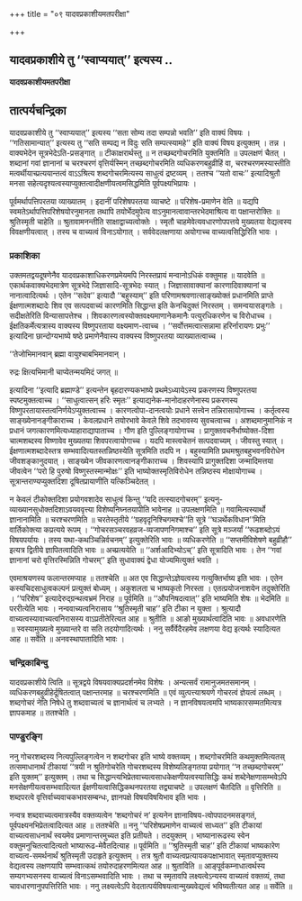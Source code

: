 +++
title = "०९ यादवप्रकाशीयमतपरीक्षा"

+++


## यादवप्रकाशीये तु ‘‘स्वाप्ययात्’’ इत्यस्य ..

**यादवप्रकाशीयमतपरीक्षा**

## **तात्पर्यचन्द्रिका**

यादवप्रकाशीये तु ‘‘स्वाप्ययात्’’ इत्यस्य ‘‘सता सोम्य तदा सम्पन्नो भवति’’ इति वाक्यं विषयः । ‘‘गतिसामान्यात्’’ इत्यस्य तु ‘‘सति सम्पद्य न विदुः सति सम्पत्स्यामहे’’ इति वाक्यं विषय इत्युक्तम् । तन्न । वाक्यभेदेन सूत्रभेदेऽति-प्रसङ्गात् ॥ टीकाक्षरार्थस्तु ॥ न तच्छब्दगोचरमिति युक्तमिति ॥ उपलक्षणं चैतत् । शब्दानां गवां ज्ञानानां च चरश्चरणं वृत्तिर्यस्मिन् तच्छब्दगोचरमिति व्यधिकरणबहुव्रीहिं वा, चरश्चरणमस्यास्तीति मत्वर्थीयाच्प्रत्ययान्तत्वं वाऽऽश्रित्य शब्दगोचरमित्यस्य साधुत्वं द्रष्टव्यम् । ततश्च ‘‘यतो वाचः’’ इत्यादिश्रुतौ मनसा सहेत्यदृश्यत्वस्याप्युक्तत्वादीक्षणीयत्वमसिद्धमिति पूर्वपक्ष्यभिप्रायः ।

पूर्वमर्थापत्तिपरतया व्याख्यातम् । इदानीं परिशेषपरतया व्याचष्टे ॥ परिशेष-प्रमाणेन वेति ॥ यद्यपि स्वमतेऽर्थापत्तिपरिशेषयोरनुमानता तथापि तयोर्भेदमुपेत्य वाऽनुमानत्वावान्तरभेदमाश्रित्य वा पक्षान्तरोक्तिः ॥ श्रुतिस्मृती चाहेति ॥ श्रुतावामनन्तीति साक्षाद्वाच्यत्वोक्तेः । स्मृतौ चाहमेवेत्यवधारणोपपत्तये मुख्यतया वेद्यत्वस्य विवक्षणीयत्वात् । तस्य च वाच्यत्वं विनाऽयोगात् । सर्ववेदलक्षणाया अयोगाच्च वाच्यत्वसिद्धिरिति भावः ।

### **प्रकाशिका**

उक्तमतद्वयदूषणेनैव यादवप्रकाशाधिकरणप्रमेयमपि निरस्तप्रायं मन्वानोऽधिकं वक्तुमाह ॥ यादवेति ॥ एकार्थकवाक्यभेदमात्रेण सूत्रभेदे जिज्ञासादि-सूत्रभेदः स्यात् । जिज्ञासावाक्यानां कारणादिवाक्यानां च नानात्वादित्यर्थः । एतेन ‘‘सदेव’’ इत्यादौ ‘‘बहुस्याम्’’ इति परिणामश्रवणात्साङ्ख्योक्तं प्रधानमिति प्राप्ते ईक्षणात्मशब्दादेः शिव एव सत्पदवाच्यं कारणमिति सिद्धान्त इति केनचिदुक्तं निरस्तम् । समन्वयासङ्गतेः । सदीक्षतेरिति विन्यासापत्तेश्च । शिवकारणत्वस्योक्तवक्ष्यमाणानेकमानैः पत्युरधिकरणेन च विरोधाच्च । ईक्षतिकर्मेत्यत्रास्य वाक्यस्य विष्णुपरताया वक्ष्यमाण-त्वाच्च । ‘‘सर्वोत्तमत्वात्सन्नामा हरिर्नारायणः प्रभुः’’ इत्यादिना छान्दोग्यभाष्ये षष्ठे प्रमाणेनैवास्य वाक्यस्य विष्णुपरतया व्याख्यातत्वाच्च ।

‘‘तेजोभिमानवान् ब्रह्मा वायुश्चाबभिमानवान् ।

रुद्रः क्षित्यभिमानी चाप्येतन्मयमिदं जगत् ॥

इत्यादिना ‘‘इत्यादि ब्रह्माण्डे’’ इत्यन्तेन बृहदारण्यकभाष्ये प्रथमेऽध्यायेऽस्य प्रकरणस्य विष्णुपरतया स्पष्टमुक्तत्वाच्च । ‘‘साधुत्वात्सन् हरिः स्मृतः’’ इत्याद्यनेक-मानोदाहरणेनास्य प्रकरणस्य विष्णुपरतायास्तत्वनिर्णयेऽप्युक्तत्वाच्च । कारणत्वोपा-दानत्वयोः प्रधाने सत्त्वेन तन्निरासायोगाच्च । कर्तृत्वस्य साङ्ख्येनानङ्गीकाराच्च । केवलप्रधाने तयोरभावे केवले शिवे तदभावस्य सुवचत्वाच्च । अशब्दमानुमानिकं न प्रधानं जगत्कारणमित्यध्याहाराद्यापाताच्च । गौण इति पुल्लिङ्गायोगाच्च । प्रागुक्तवचनैर्भाष्योक्त-दिशा चात्मशब्दस्य विष्णावेव मुख्यतया शिवपरत्वायोगाच्च । यदपि मास्त्वचेतनं सत्पदवाच्यम् । जीवस्तु स्यात् । ईक्षणात्मशब्दादेस्तत्र सम्भवादित्यतस्तन्निष्ठस्येति सूत्रमिति तदपि न । बहुस्यामिति प्रथमश्रुतबहुभवनविरोधेन जीवशङ्कानुदयात् । साङ्ख्येन जीवकारणत्वानङ्गीकाराच्च । शिवस्यापि प्रागुक्तदिशा जन्मादिमत्तया जीवत्वेन ‘‘परो हि पुरुषो विष्णुस्तस्मान्मोक्षः’’ इति भाष्योक्तस्मृतिविरोधेन तन्निष्ठस्य मोक्षायोगाच्च । सूत्रान्तराण्यप्युक्तदिशा दूषितप्रायाणीति यत्किञ्चिदेतत् ।

न केवलं टीकोक्तदिशा प्रयोगवशादेव साधुत्वं किन्तु ‘‘यदि तत्स्यादगोचरम्’’ इत्यनु-व्याख्यानसुधोक्तदिशाऽवयववृत्त्या विशेष्यनिघ्नतयापीति भावेनाह ॥ उपलक्षणमिति ॥ गवामित्यस्यार्थो ज्ञानानामिति ॥ चरश्चरणमिति ॥ चरतेस्तृतीये ‘‘ग्रहवृदृनिश्चिगमश्चे’’ति सूत्रे ‘‘घञर्थेकविधान’’मिति वार्तिकोक्त्या कप्रत्यये रूपम् । ‘‘गोचरसञ्चरवहव्रज-व्यजापणनिगमाश्च’’ इति सूत्रे मञ्जर्यां ‘‘रूढशब्दोऽयं विषयपर्यायः । तस्य यथा-कथञ्चिन्निर्वचनम्’’ इत्युक्तेरिति भावः ॥ व्यधिकरणेति ॥ ‘‘सप्तमीविशेषणे बहुव्रीहौ’’ इत्यत्र द्वितीये ज्ञापितत्वादिति भावः ॥ अच्प्रत्ययेति ॥ ‘‘अर्शआदिभ्योऽच्’’ इति सूत्रादिति भावः । तेन ‘‘गवां ज्ञानानां चरो वृत्तिरस्मिन्निति गोचरम्’’ इति सुधावाक्यं द्वेधा योज्यमित्युक्तं भवति ।

एवमाश्रयणस्य फलान्तरमप्याह ॥ ततश्चेति ॥ अत एव सिद्धान्तेऽज्ञेयत्वस्य गत्युक्तिर्भाष्य इति भावः । एतेन कस्यचिदसाधुत्वकल्पनं प्रत्युक्तं बोध्यम् । अकुशलता च भाष्यकृतो निरस्ता । एतत्प्रयोजनाशयेन तदुक्तेरिति । ‘‘परिशेष’’ इत्यादेरुद्ग्रन्थत्वभ्रमं निराह ॥ पूर्वमिति ॥ ‘‘औपनिषदत्वात्’’ इति भाष्यमिति शेषः ॥ भेदमिति ॥ पररीत्येति भावः । नन्ववाच्यत्वनिरासाय ‘‘श्रुतिस्मृती चाह’’ इति टीका न युक्ता । श्रुत्यादौ वाच्यत्वस्यावाच्यत्वनिरासस्य वाऽप्रतीतेरित्यत आह ॥ श्रुतीति ॥ आङो मुख्यार्थत्वादिति भावः ॥ अवधारणेति ॥ स्वस्यामुख्यत्वे मुख्यान्तरे वा सति तदयोगादित्यर्थः । ननु सर्वैर्वेदैरहमेव लक्षणया वेद्य इत्यर्थः स्यादित्यत आह ॥ सर्वेति ॥ अनवस्थापातादिति भावः ।

### **चन्द्रिकाबिन्दु**

यादवप्रकाशीये त्विति ॥ सूत्रद्वये विषयवाक्यप्रदर्शनमेव विशेषः । अन्यत्सर्वं रामानुजमतसमानम् । व्यधिकरणबहुव्रीहेर्दूषितत्वात् पक्षान्तरमाह ॥ चरश्चरणमिति ॥ एवं व्युत्पत्त्याश्रयणे गोचरत्वं ज्ञेयत्वं लब्धम् । शब्दगोचरं नेति निषेधे तु शब्दवाच्यत्वं च ज्ञानार्थत्वं च लभ्यते । न ज्ञानविषयत्वमपि भाष्यकारसम्मतमित्यत्र ज्ञापकमाह ॥ ततश्चेति ।

### **पाण्डुरङ्गि**

ननु गोचरशब्दस्य नित्यपुल्लिङ्गत्वेन न शब्दगोचर इति भाष्ये वक्तव्यम् । शब्दगोचरमिति कथमुक्तमित्यतस् तत्समाधानार्थं टीकायां ‘‘त्रयी न श्रुतिगोचरेति गोचरशब्दस्य विशेष्यलिङ्गतया प्रयोगात् ‘‘न तच्छब्दगोचरम्’’ इति युक्तम्’’ इत्युक्तम् । तथा च सिद्धान्त्यभिप्रेतवाच्यत्वसाधकेक्षणीयत्वस्यासिद्धिः कथं शब्देनेक्षणासम्भवेऽपि मनसेक्षणीयत्वसम्भवादित्यत ईक्षणीयत्वासिद्धिकथनपरतया तद्व्याचष्टे ॥ उपलक्षणं चैतदिति ॥ वृत्तिरिति ॥ शब्दपरत्वे वृत्तिर्वाच्यवाचकभावसम्बन्धः, ज्ञानपक्षे विषयविषयिभाव इति भावः ।

नन्वत्र शब्दवाच्यत्वमात्रस्यैव वक्तव्यत्वेन ‘शब्दगोचरं न’ इत्यनेन ज्ञानाविषय-त्वोपपादनमसङ्गतं, पूर्वपक्ष्यनभिप्रेतत्वादित्यत आह ॥ ततश्चेति ॥ ननु ‘‘परिशेषप्रमाणेन वाच्यत्वं साध्यत’’ इति टीकायां वाच्यत्वसाधनार्थं स्वयमेव प्रमाणान्तरमुच्यत इति प्रतीयते । तदयुक्तम् । भाष्यानारूढस्य स्वेन वक्तुमनुचितत्वादित्यतो भाष्यारूढ-मेवैतदित्याह ॥ पूर्वमिति ॥ ‘‘श्रुतिस्मृती चाह’’ इति टीकायां भाष्यकारेण वाच्यत्व-समर्थनार्थं श्रुतिस्मृती उदाहृते इत्युक्तम् । तत्र श्रुतौ वाच्यत्वप्रत्यायकपक्षाभावात् स्मृतावप्युक्तस्य वेद्यत्वस्य लक्षणयापि सम्भवात्कथं तयोरुदाहरणमित्यत आह ॥ श्रुताविति ॥ आङ्पूर्वकम्नाधात्वर्थस्य सम्यगभ्यसनस्य वाच्यत्वं विनाऽसम्भवादिति भावः । तथा च स्मृतावपि लक्ष्यत्वेऽन्यस्य वाच्यत्वं वक्तव्यं, तथा चावधारणानुपपत्तिरिति भावः । ननु लक्ष्यत्वेऽपि वेदतात्पर्यविषयत्वान्मुख्यवेद्यत्वं भविष्यतीत्यत आह ॥ सर्वेति ॥

